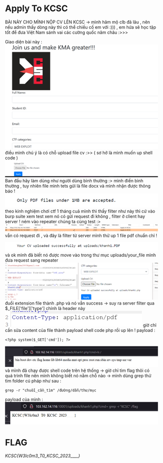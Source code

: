 # Apply To KCSC 
BÀI NÀY CHO MÌNH NỘP CV LÊN KCSC -> mình hâm mộ clb đã lâu , nên nếu admin thấy dòng này thì có thể chiếu cố em với :))) , em hứa sẽ học tập tốt để đưa Việt Nam sánh vai các cường quốc năm châu  :>>>

Giao diện bài này : 
![Alt text](image.png)
điều mình chú ý là có chỗ upload file cv :>>  ( sơ hở là mình muốn up shell code )
![Alt text](image-1.png)
Ban đầu hãy làm dùng như người dùng bình thường :> 
mình điền bình thường , tuy nhiên file mình tets gửi là file docx
và mình nhận được thông báo ! 
![Alt text](image-2.png)
theo kinh nghiệm chơi ctf 1 tháng cuả mình thì thấy filter như này thì cứ vào burp suite xem test xem nó có gửi request đi không , filter ở client hay server ! 
ném vào repeater chúng ta cùng test :>
![Alt text](image-3.png)
vẫn có request đi , và đây là filter từ server 
mình thử up 1 file pdf chuẩn chỉ ! 

![Alt text](image-4.png)
và ok mình đã biết nó được move vào trong thư mục uploads/your_file
mình đưa request sang repeater 
![Alt text](image-5.png)
đuổi extension file thành .php 
và nó vẫn success -> suy ra server filter qua $_FILE['file']['type']
chính là header này 
![Alt text](image-6.png)
giờ chỉ cần sửa content của file thành payload shell code php rồi up lên ! 
payload :
```
<?php system($_GET['cmd']); ?>
```
![Alt text](image-7.png)
và mình đã chạy được shell code trên hệ thống -> giờ chỉ tìm flag thôi 
có quá trình file nên mình không biết nó nằm chỗ nào -> mình dùng grep thử tìm folder 
cú pháp như sau :
```
grep -r "chuỗi_cần_tìm" /đường/dẫn/thư/mục
```
payload của mình :
![Alt text](image-8.png)
# FLAG 
*KCSC{W3lc0m3_T0_KCSC_2023____}*